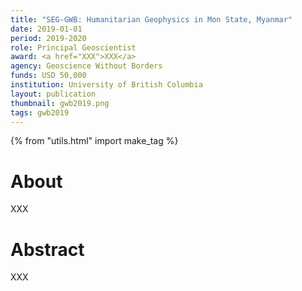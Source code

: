 ```yaml
---
title: "SEG-GWB: Humanitarian Geophysics in Mon State, Myanmar"
date: 2019-01-01
period: 2019-2020
role: Principal Geoscientist
award: <a href="XXX">XXX</a>
agency: Geoscience Without Borders
funds: USD 50,000
institution: University of British Columbia
layout: publication
thumbnail: gwb2019.png
tags: gwb2019
---
```


{% from "utils.html" import make_tag %}

# About

XXX

# Abstract

XXX